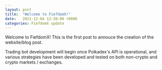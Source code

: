 ```yaml
---
layout: post
title:  "Welcome to FiefdomX!"
date:   2021-12-04 12:30:00 +0800
categories: FiefdomX update
---
```

Welcome to FiefdomX!  This is the first post to annouce the creation of the website/blog post.

Trading bot development will begin once Polkadex's API is operational, and various strategies have been developed and tested on both non-crypto and crypto markets / exchanges.